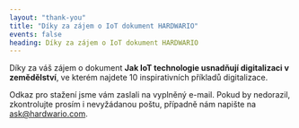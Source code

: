 ```yaml
---
layout: "thank-you"
title: "Díky za zájem o IoT dokument HARDWARIO"
events: false
heading: Díky za zájem o IoT dokument HARDWARIO
---
```


Díky za váš zájem o dokument **Jak IoT technologie usnadňují digitalizaci v zemědělství**, ve kterém najdete 10 inspirativních příkladů digitalizace.

Odkaz pro stažení jsme vám zaslali na vyplněný e-mail. 
Pokud by nedorazil, zkontrolujte prosím i&nbsp;nevyžádanou poštu, případně nám napište na [ask@hardwario.com](mailto:ask@hardwario.com).
